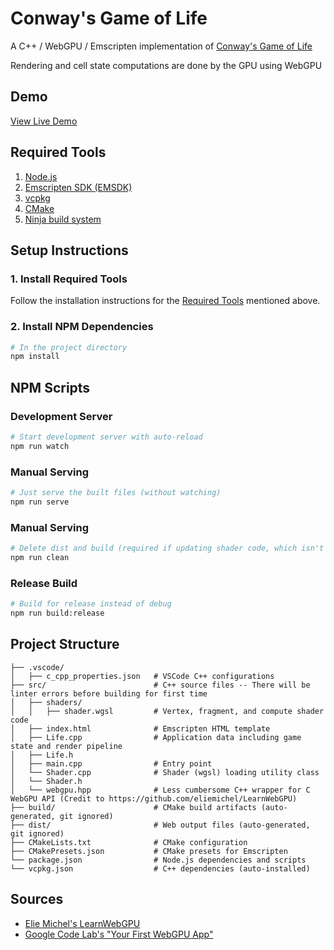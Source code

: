 # Conway's Game of Life
A C++ / WebGPU / Emscripten implementation of [Conway's Game of Life](https://en.wikipedia.org/wiki/Conway%27s_Game_of_Life)

Rendering and cell state computations are done by the GPU using WebGPU

## Demo
[View Live Demo](https://bdematt.github.io/webgpu-game-of-life/)

## Required Tools
1. [Node.js](https://nodejs.org/en/download)
2. [Emscripten SDK (EMSDK)](https://emscripten.org/docs/getting_started/downloads.html)
3. [vcpkg](https://learn.microsoft.com/en-us/vcpkg/get_started/get-started)
4. [CMake](https://cmake.org/download/)
5. [Ninja build system](https://github.com/ninja-build/ninja)

## Setup Instructions

### 1. Install Required Tools
Follow the installation instructions for the [Required Tools](#required-tools) mentioned above.

### 2. Install NPM Dependencies
```bash
# In the project directory
npm install
```
## NPM Scripts

### Development Server
```bash
# Start development server with auto-reload
npm run watch
```

### Manual Serving
```bash
# Just serve the built files (without watching)
npm run serve
```

### Manual Serving
```bash
# Delete dist and build (required if updating shader code, which isn't watched)
npm run clean
```

### Release Build
```bash
# Build for release instead of debug
npm run build:release
```

## Project Structure

```
├── .vscode/
│   ├── c_cpp_properties.json   # VSCode C++ configurations
├── src/                        # C++ source files -- There will be linter errors before building for first time            
│   ├── shaders/  
│   │   ├── shader.wgsl         # Vertex, fragment, and compute shader code
│   ├── index.html              # Emscripten HTML template
│   ├── Life.cpp                # Application data including game state and render pipeline
│   ├── Life.h
│   ├── main.cpp                # Entry point
│   └── Shader.cpp              # Shader (wgsl) loading utility class
│   └── Shader.h
│   └── webgpu.hpp              # Less cumbersome C++ wrapper for C WebGPU API (Credit to https://github.com/eliemichel/LearnWebGPU)
├── build/                      # CMake build artifacts (auto-generated, git ignored)
├── dist/                       # Web output files (auto-generated, git ignored)
├── CMakeLists.txt              # CMake configuration
├── CMakePresets.json           # CMake presets for Emscripten
└── package.json                # Node.js dependencies and scripts
└── vcpkg.json                  # C++ dependencies (auto-installed)
```

## Sources
- [Elie Michel's LearnWebGPU](https://github.com/eliemichel/LearnWebGPU)
- [Google Code Lab's "Your First WebGPU App"](https://codelabs.developers.google.com/your-first-webgpu-app#0)